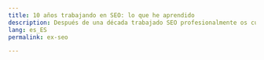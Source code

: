 ```yaml
---
title: 10 años trabajando en SEO: lo que he aprendido
description: Después de una década trabajado SEO profesionalmente os cuento mis aprendizajes
lang: es_ES
permalink: ex-seo

---
```

<!--stackedit_data:
eyJoaXN0b3J5IjpbOTA4NDk1NTUyXX0=
-->